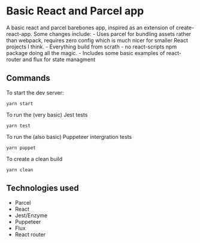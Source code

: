 # Basic React and Parcel app

A basic react and parcel barebones app, inspired as an extension of create-react-app. Some changes include: 
    - Uses parcel for bundling assets rather than webpack, requires zero config which is much nicer for smaller React projects I think.
    - Everything build from scrath - no react-scripts npm package doing all the magic. 
    - Includes some basic examples of react-router and flux for state managment

## Commands 

To start the dev server: 
```
yarn start
``` 

To run the (very basic) Jest tests 
```
yarn test
``` 

To run the (also basic) Puppeteer intergration tests 
```
yarn puppet
``` 

To create a clean build 
```
yarn clean
``` 
 
## Technologies used 

- Parcel
- React
- Jest/Enzyme
- Puppeteer 
- Flux 
- React router
